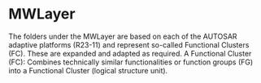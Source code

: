 # MWLayer

The folders under the MWLayer are based on each of the AUTOSAR adaptive platforms (R23-11) and represent
so-called Functional Clusters (FC). These are expanded and adapted as required.
A Functional Cluster (FC): Combines technically similar functionalities or function groups (FG)
into a Functional Cluster (logical structure unit).
